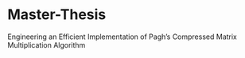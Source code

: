 # Master-Thesis
Engineering an Efficient Implementation of Pagh’s Compressed Matrix Multiplication Algorithm

